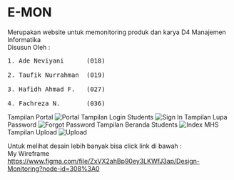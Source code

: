 # E-MON 
Merupakan website untuk memonitoring produk dan karya D4 Manajemen Informatika <br>
Disusun Oleh :
<pre>
1. Ade Neviyani      (018) <br>
2. Taufik Nurrahman  (019) <br>
3. Hafidh Ahmad F.   (027) <br>
4. Fachreza N.       (036)
</pre>

Tampilan Portal
![Portal](https://user-images.githubusercontent.com/56226681/127719164-2917a156-6170-4e10-9ebd-2c793674e36b.png)
Tampilan Login Students
![Sign In](https://user-images.githubusercontent.com/56226681/127719359-a0ce0f63-0b6e-4127-a7dd-5c95d5fdb99c.png)
Tampilan Lupa Password 
![Forgot Password](https://user-images.githubusercontent.com/56226681/127719403-c19e88ea-1a35-4c55-97db-403d23b7af60.png)
Tampilan Beranda Students
![Index MHS](https://user-images.githubusercontent.com/56226681/127719278-ebe8ff53-9194-4287-89af-1aac0e314950.png)
Tampilan Upload
![Upload](https://user-images.githubusercontent.com/56226681/127719467-5abee126-5a8f-4bbf-aa70-293836971ed1.png)

Untuk melihat desain lebih banyak bisa click link di bawah : <br>
My Wireframe https://www.figma.com/file/ZxVX2ahBp90ey3LKWfJ3ap/Design-Monitoring?node-id=308%3A0
